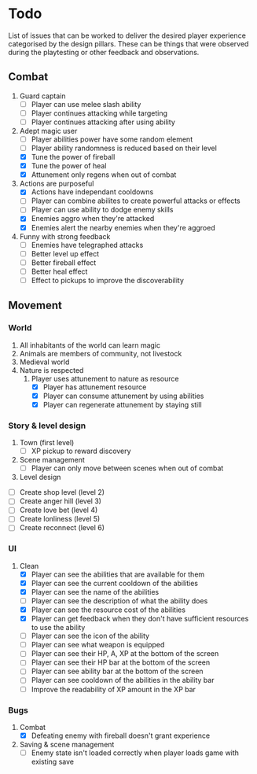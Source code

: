 # Todo
List of issues that can be worked to deliver the desired player experience categorised by the design pillars. These can be things that were observed during the playtesting or other feedback and observations.

## Combat
1. Guard captain
   - [ ] Player can use melee slash ability
   - [ ] Player continues attacking while targeting
   - [ ] Player continues attacking after using ability
2. Adept magic user
   - [ ] Player abilities power have some random element
   - [ ] Player ability randomness is reduced based on their level
   - [x] Tune the power of fireball
   - [x] Tune the power of heal
   - [x] Attunement only regens when out of combat
3. Actions are purposeful
   - [x] Actions have independant cooldowns
   - [ ] Player can combine abilites to create powerful attacks or effects
   - [ ] Player can use ability to dodge enemy skills
   - [x] Enemies aggro when they're attacked
   - [x] Enemies alert the nearby enemies when they're aggroed
4. Funny with strong feedback
   - [ ] Enemies have telegraphed attacks
   - [ ] Better level up effect
   - [ ] Better fireball effect
   - [ ] Better heal effect
   - [ ] Effect to pickups to improve the discoverability
## Movement

### World
1. All inhabitants of the world can learn magic
2. Animals are members of community, not livestock
3. Medieval world
4. Nature is respected
   1. Player uses attunement to nature as resource
      - [x] Player has attunement resource
      - [x] Player can consume attunement by using abilities
      - [x] Player can regenerate attunement by staying still

### Story & level design
1. Town (first level)
   - [ ] XP pickup to reward discovery
2. Scene management
   - [ ] Player can only move between scenes when out of combat
 3. Level design
   - [ ] Create shop level (level 2)
   - [ ] Create anger hill (level 3)
   - [ ] Create love bet (level 4)
   - [ ] Create lonliness (level 5)
   - [ ] Create reconnect (level 6)
### UI
1. Clean
   - [x] Player can see the abilities that are available for them
   - [x] Player can see the current cooldown of the abilities
   - [x] Player can see the name of the abilities
   - [ ] Player can see the description of what the ability does
   - [x] Player can see the resource cost of the abilities
   - [x] Player can get feedback when they don't have sufficient resources to use the ability
   - [ ] Player can see the icon of the ability
   - [ ] Player can see what weapon is equipped
   - [ ] Player can see their HP, A, XP at the bottom of the screen
   - [ ] Player can see their HP bar at the bottom of the screen
   - [ ] Player can see ability bar at the bottom of the screen
   - [ ] Player can see cooldown of the abilities in the ability bar
   - [ ] Improve the readability of XP amount in the XP bar

### Bugs
1. Combat
   - [x] Defeating enemy with fireball doesn't grant experience
2. Saving & scene management
   - [ ] Enemy state isn't loaded correctly when player loads game with existing save